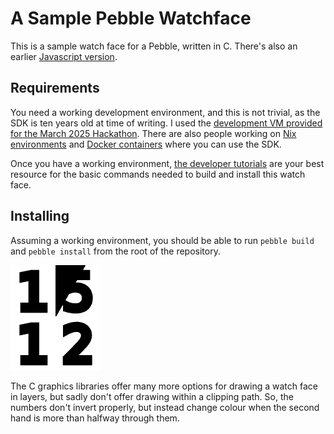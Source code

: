 # A Sample Pebble Watchface

This is a sample watch face for a Pebble, written in C.  There's also an earlier [Javascript version](https://github.com/duhrer/pebble-vertin-js).

## Requirements

You need a working development environment, and this is not trivial, as the SDK
is ten years old at time of writing.  I used the [development VM provided for
the March 2025 Hackathon](https://rebble.io/hackathon-002/vm/).  There are also
people working on [Nix environments](https://github.com/sorixelle/pebble.nix)
and [Docker containers](https://github.com/pebble-dev/rebble-docker) where you
can use the SDK.

Once you have a working environment, [the developer
tutorials](https://developer.rebble.io/developer.pebble.com/tutorials/js-watchface-tutorial/part1/index.html)
are your best resource for the basic commands needed to build and install this
watch face.

## Installing

Assuming a working environment, you should be able to run `pebble build` and
`pebble install` from the root of the repository.

![Screenshot from the emulator](./screenshot.png)

The C graphics libraries offer many more options for drawing a watch face in layers, but sadly don't offer drawing within a clipping path.  So, the numbers don't invert properly, but instead change colour when the second hand is more than halfway through them.
